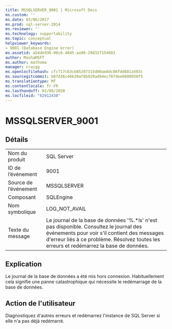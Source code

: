 ```yaml
---
title: MSSQLSERVER_9001 | Microsoft Docs
ms.custom: ''
ms.date: 03/06/2017
ms.prod: sql-server-2014
ms.reviewer: ''
ms.technology: supportability
ms.topic: conceptual
helpviewer_keywords:
- 9001 (Database Engine error)
ms.assetid: a54de936-90c6-4845-aa96-29d32f154601
author: MashaMSFT
ms.author: mathoma
manager: craigg
ms.openlocfilehash: cfc717c63cb85207315d00ae8dc06fdd881a503c
ms.sourcegitcommit: b87d36c46b39af8b929ad94ec707dee8800950f5
ms.translationtype: MT
ms.contentlocale: fr-FR
ms.lasthandoff: 02/08/2020
ms.locfileid: "62912438"
---
```

# <a name="mssqlserver_9001"></a>MSSQLSERVER_9001
    
## <a name="details"></a>Détails  
  
|||  
|-|-|  
|Nom du produit|SQL Server|  
|ID de l’événement|9001|  
|Source de l’événement|MSSQLSERVER|  
|Composant|SQLEngine|  
|Nom symbolique|LOG_NOT_AVAIL|  
|Texte du message|Le journal de la base de données '%.*ls' n'est pas disponible. Consultez le journal des événements pour voir s'il contient des messages d'erreur liés à ce problème. Résolvez toutes les erreurs et redémarrez la base de données.|  
  
## <a name="explanation"></a>Explication  
 Le journal de la base de données a été mis hors connexion. Habituellement cela signifie une panne catastrophique qui nécessite le redémarrage de la base de données.  
  
## <a name="user-action"></a>Action de l'utilisateur  
 Diagnostiquez d'autres erreurs et redémarrez l'instance de SQL Server si elle n'a pas déjà redémarré.  
  
  
